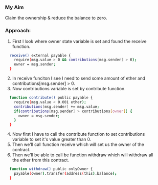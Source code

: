 ### My Aim
Claim the ownership & reduce the balance to zero.

### Approach:
1. First I look where owner state variable is set and found the receive function.
```sh
  receive() external payable {
    require(msg.value > 0 && contributions[msg.sender] > 0);
    owner = msg.sender;
  }
```
2. In receive funciton I see I need to send some amount of ether and contributions[msg.sender] > 0.
3. Now contributions variable is set by contribute function.
```sh
  function contribute() public payable {
    require(msg.value < 0.001 ether);
    contributions[msg.sender] += msg.value;
    if(contributions[msg.sender] > contributions[owner]) {
      owner = msg.sender;
    }
  }
```
4. Now first I have to call the contribute function to set contributions variable to set it's value greater than 0.
5. Then we'll call function receive which will set us the owner of the contract.
6. Then we'll be able to call be function withdraw which will withdraw all the ether from this contract.
```sh
  function withdraw() public onlyOwner {
    payable(owner).transfer(address(this).balance);
  }
```